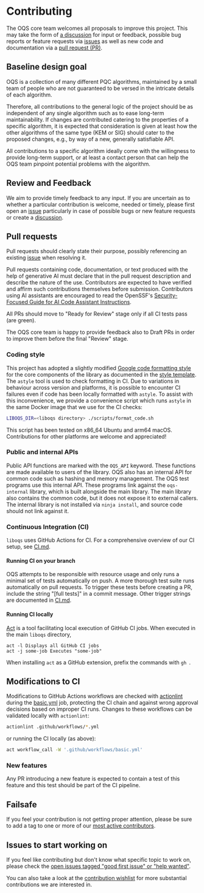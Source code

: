 # Contributing

The OQS core team welcomes all proposals to improve this project. This may take 
the form of [a discussion](https://github.com/open-quantum-safe/liboqs/discussions)
for input or feedback, possible bug reports or feature requests via [issues](https://github.com/open-quantum-safe/liboqs/issues)
as well as new code and documentation via a [pull request (PR)](https://github.com/open-quantum-safe/liboqs/pulls).

## Baseline design goal

OQS is a collection of many different PQC algorithms, maintained by a small team of people who are not guaranteed to be versed in the intricate details of each algorithm.

Therefore, all contributions to the general logic of the project should be as independent of any single algorithm such as to ease long-term maintainability. If changes are contributed catering to the properties of a specific algorithm, it is expected that consideration is given at least how the other algorithms of the same type (KEM or SIG) should cater to the proposed changes, e.g., by way of a new, generally satisfiable API.

All contributions to a specific algorithm ideally come with the willingness to provide long-term support, or at least a contact person that can help the OQS team pinpoint potential problems with the algorithm.

## Review and Feedback

We aim to provide timely feedback to any input. If you are uncertain as to whether
a particular contribution is welcome, needed or timely, please first open an [issue](https://github.com/open-quantum-safe/liboqs/issues)
particularly in case of possible bugs or new feature requests or create a
[discussion](https://github.com/open-quantum-safe/liboqs/discussions).

## Pull requests

Pull requests should clearly state their purpose, possibly referencing an existing
[issue](https://github.com/open-quantum-safe/liboqs/issues) when resolving it.

Pull requests containing code, documentation, or text produced with the help of generative AI must declare that in the pull request description and describe the nature of the use. Contributors are expected to have verified and affirm such contributions themselves before submission.
Contributors using AI assistants are encouraged to read the OpenSSF's [Security-Focused Guide for AI Code Assistant Instructions](https://best.openssf.org/Security-Focused-Guide-for-AI-Code-Assistant-Instructions).

All PRs should move to "Ready for Review" stage only if all CI tests pass (are green).

The OQS core team is happy to provide feedback also to Draft PRs in order to improve
them before the final "Review" stage.

### Coding style

This project has adopted a slightly modified [Google code formatting style](https://astyle.sourceforge.net/astyle.html#_style=google) for the core components
of the library as documented in the [style template](.astylerc).
The `astyle` tool is used to check formatting in CI.
Due to variations in behaviour across version and platforms, it is possible to encounter CI failures even if code has been locally formatted with `astyle`.
To assist with this inconvenience, we provide a convenience script which runs `astyle` in the same Docker image that we use for the CI checks:
```bash
LIBOQS_DIR=<liboqs directory> ./scripts/format_code.sh
```
This script has been tested on x86\_64 Ubuntu and arm64 macOS. Contributions for other platforms are welcome and appreciated!

### Public and internal APIs

Public API functions are marked with the `OQS_API` keyword. These functions are made available to users of the library.
OQS also has an internal API for common code such as hashing and memory management.
The OQS test programs use this internal API.
These programs link against the `oqs-internal` library, which is built alongside the main library.
The main library also contains the common code, but it does not expose it to external callers.
The internal library is not installed via `ninja install`, and source code should not link against it.

### Continuous Integration (CI)

`liboqs` uses GitHub Actions for CI.
For a comprehensive overview of our CI setup, see [CI.md](CI.md).

#### Running CI on your branch

OQS attempts to be responsible with resource usage and only runs a minimal set of tests automatically on push.
A more thorough test suite runs automatically on pull requests.
To trigger these tests before creating a PR, include the string "[full tests]" in a commit message.
Other trigger strings are documented in [CI.md](CI.md#push.yml).

#### Running CI locally

[Act](https://github.com/nektos/act) is a tool facilitating local execution of
GitHub CI jobs. When executed in the main `liboqs` directory, 

    act -l Displays all GitHub CI jobs
    act -j some-job Executes "some-job"

When installing `act` as a GitHub extension, prefix the commands with `gh `.

## Modifications to CI

Modifications to GitHub Actions workflows are checked with [actionlint](https://github.com/rhysd/actionlint) during the [basic.yml](.github/workflows/basic.yml) job, protecting the CI chain and against wrong approval decisions based on improper CI runs.  Changes to these workflows can be validated locally with `actionlint`:

```bash
actionlint .github/workflows/*.yml
```

or running the CI locally (as above):

```bash
act workflow_call -W '.github/workflows/basic.yml'
```

### New features

Any PR introducing a new feature is expected to contain a test of this feature
and this test should be part of the CI pipeline.

## Failsafe

If you feel your contribution is not getting proper attention, please be sure to
add a tag to one or more of our [most active contributors](https://github.com/open-quantum-safe/liboqs/graphs/contributors).

## Issues to start working on

If you feel like contributing but don't know what specific topic to work on,
please check the [open issues tagged "good first issue" or "help wanted"](https://github.com/open-quantum-safe/liboqs/issues).

You can also take a look at the [contribution wishlist](https://github.com/open-quantum-safe/liboqs/wiki/Contribution-wishlist) for more substantial contributions we are interested in.
